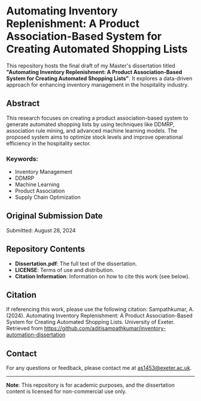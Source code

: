 # Automating Inventory Replenishment: A Product Association-Based System for Creating Automated Shopping Lists

This repository hosts the final draft of my Master's dissertation titled **"Automating Inventory Replenishment: A Product Association-Based System for Creating Automated Shopping Lists"**. It explores a data-driven approach for enhancing inventory management in the hospitality industry.

## Abstract
This research focuses on creating a product association-based system to generate automated shopping lists by using techniques like DDMRP, association rule mining, and advanced machine learning models. The proposed system aims to optimize stock levels and improve operational efficiency in the hospitality sector.

### Keywords:
  - Inventory Management
  - DDMRP
  - Machine Learning
  - Product Association
  - Supply Chain Optimization

## Original Submission Date
Submitted: August 28, 2024

## Repository Contents
- **Dissertation.pdf**: The full text of the dissertation.
- **LICENSE**: Terms of use and distribution.
- **Citation Information**: Information on how to cite this work (see below).

## Citation
If referencing this work, please use the following citation:
Sampathkumar, A. (2024). Automating Inventory Replenishment: A Product Association-Based System for Creating Automated Shopping Lists. University of Exeter. Retrieved from https://github.com/aditisampathkumar/inventory-automation-dissertation


## Contact
For any questions or feedback, please contact me at as1453@exeter.ac.uk.

---

**Note**: This repository is for academic purposes, and the dissertation content is licensed for non-commercial use only.
